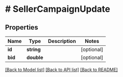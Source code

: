# # SellerCampaignUpdate

## Properties

Name | Type | Description | Notes
------------ | ------------- | ------------- | -------------
**id** | **string** |  | [optional] 
**bid** | **double** |  | [optional] 

[[Back to Model list]](../../README.md#documentation-for-models) [[Back to API list]](../../README.md#documentation-for-api-endpoints) [[Back to README]](../../README.md)


